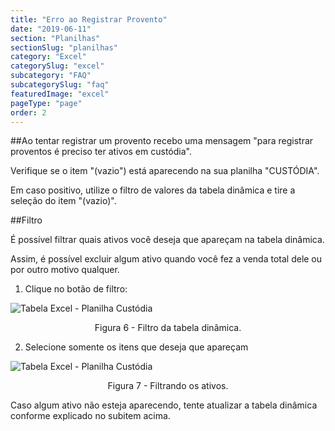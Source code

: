 ```yaml
---
title: "Erro ao Registrar Provento"
date: "2019-06-11"
section: "Planilhas"
sectionSlug: "planilhas"
category: "Excel"
categorySlug: "excel"
subcategory: "FAQ"
subcategorySlug: "faq"
featuredImage: "excel"
pageType: "page"
order: 2
---
```


##Ao tentar registrar um provento recebo uma mensagem "para registrar proventos é preciso ter ativos em custódia".

Verifique se o item "(vazio") está aparecendo na sua planilha "CUSTÓDIA".

Em caso positivo, utilize o filtro de valores da tabela dinâmica e tire a seleção do item "(vazio)".

##Filtro

É possível filtrar quais ativos você deseja que apareçam na tabela dinâmica.

Assim, é possível excluir algum ativo quando você fez a venda total dele ou por outro motivo qualquer.

1. Clique no botão de filtro:

![Tabela Excel - Planilha Custódia](../img/planilha-custodia-excel-006.jpg)

<p class="legenda" style="text-align:center">Figura 6 - Filtro da tabela dinâmica.</p>

2. Selecione somente os itens que deseja que apareçam

![Tabela Excel - Planilha Custódia](../img/planilha-custodia-excel-007.jpg)

<p class="legenda" style="text-align:center">Figura 7 - Filtrando os ativos.</p>

Caso algum ativo não esteja aparecendo, tente atualizar a tabela dinâmica conforme explicado no subitem acima.


